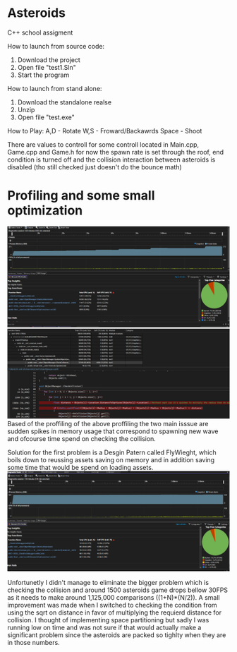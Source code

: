 # Asteroids
C++ school assigment

How to launch from source code:
1. Download the project
2. Open file "test1.Sln"
3. Start the program

How to launch from stand alone:
1. Download the standalone realse
2. Unzip
3. Open file "test.exe"

How to Play:
A,D - Rotate
W,S - Froward/Backawrds
Space - Shoot

There are values to controll for some controll located in  Main.cpp, Game.cpp and Game.h
for now the spawn rate is set through the roof, end condition is turned off and the collision interaction between asteroids is disabled (tho still checked just doesn't do the bounce math) 

# Profiling and some small optimization 
![Alt text](NoFlyWeight.png?raw=true "Optional Title")
![Alt text](CollisionBottelnecking.png?raw=true "Optional Title")
Based of the proffiling of the above proffiling the two main isssue are sudden spikes in memory usage that correspond to spawning new wave and ofcourse time spend on checking the collision.

Solution for the first problem is a Desgin Patern called FlyWieght, which boils down to reussing assets saving on memory and in addition saving some time that would be spend on loading assets.
![Alt text](2000withFlyWeight.png?raw=true "Optional Title")

Unfortunetly I didn't manage to eliminate the bigger problem which is checking the collision and around 1500 asteroids game drops bellow 30FPS as it needs to make around 1,125,000 comparisons ((1+N)*(N/2)).
A small improvement was made when I switched to checking the condition from using the sqrt on distance in favor of multiplying the requierd distance for collision.
I thought of implementing space partitioning but sadly I was running low on time and was not sure if that would actually make a significant problem since the asteroids are packed so tighlty when they are in those numbers.
